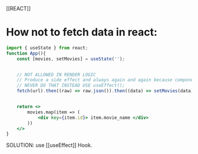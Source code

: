[[REACT]]
# How not to fetch data in react:
```jsx
import { useState } from react;
function App(){
	const [movies, setMovies] = useState('');


	// NOT ALLOWED IN RENDER LOGIC 
	// Produce a side effect and always again and again because component needs to be re-rendered due to state is updated.
	// NEVER DO THAT INSTEAD USE useEffect();
	fetch(url).then((raw) => raw.json()).then((data) => setMovies(data));


	return <>
		movies.map(item => (
			<div key={item.id}> item.movie_name </div>
		))
	</>
}
```

SOLUTION: use [[useEffect]] Hook.